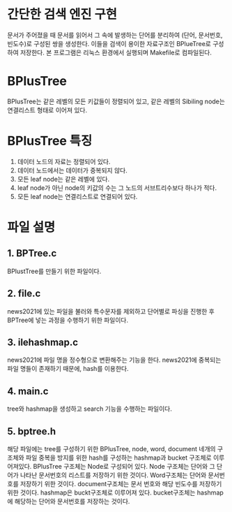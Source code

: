 # 간단한 검색 엔진 구현
문서가 주어졌을 때 문서를 읽어서 그 속에 발생하는 단어를 분리하여 (단어, 문서번호, 빈도수)로 구성된 쌍을 생성한다. 이들을 검색이 용이한 자료구조인 BPlueTree로 구성하여 저장한다.
본 프로그램은 리눅스 환경에서 실행되며 Makefile로 컴파일된다.

# BPlusTree
BPlusTree는  같은 레벨의 모든 키값들이 정렬되어 있고, 같은 레벨의 Sibiling node는 연결리스트 형태로 이어져 있다.

# BPlusTree 특징
1. 데이터 노드의 자료는 정렬되어 있다.
2. 데이터 노드에서는 데이터가 중복되지 않다.
3. 모든 leaf node는 같은 레벨에 있다.
4. leaf node가 아닌 node의 키값의 수는 그 노드의 서브트리수보다 하나가 적다.
5. 모든 leaf node는 연결리스트로 연결되어 있다.

# 파일 설명
## 1. BPTree.c
BPlustTree를 만들기 위한 파일이다.
## 2. file.c
news2021에 있는 파일을 불러와 특수문자를 제외하고 단어별로 파싱을 진행한 후
BPTree에 넣는 과정을 수행하기 위한 파일이다.
## 3. ilehashmap.c
news2021에 파일 명을 정수형으로 변환해주는 기능을 한다. 
news2021에 중복되는 파일 명들이 존재하기 때문에, hash를 이용한다.
## 4. main.c
tree와 hashmap을 생성하고 search 기능을 수행하는 파일이다.
## 5. bptree.h
해당 파일에는 tree를 구성하기 위한 BPlusTree, node, word, document 네개의 구조체와 
파일 중복을 방지를 위한 hash를 구성하는 hashmap과 bucket 구조체로 이루어져있다.
BPlusTree 구조체는 Node로 구성되어 있다. 
Node 구조체는 단어와 그 단어가 나타난 문서번호의 리스트를 저장하기 위한 것이다. 
Word구조체는 단어와 문서번호를 저장하기 위한 것이다.
document구조체는 문서 번호와 해당 빈도수를 저장하기 위한 것이다.
hashmap은 buckt구조체로 이루어져 있다.
bucket구조체는 hashmap에 해당하는 단어와 문서번호를 저장하는 것이다.
